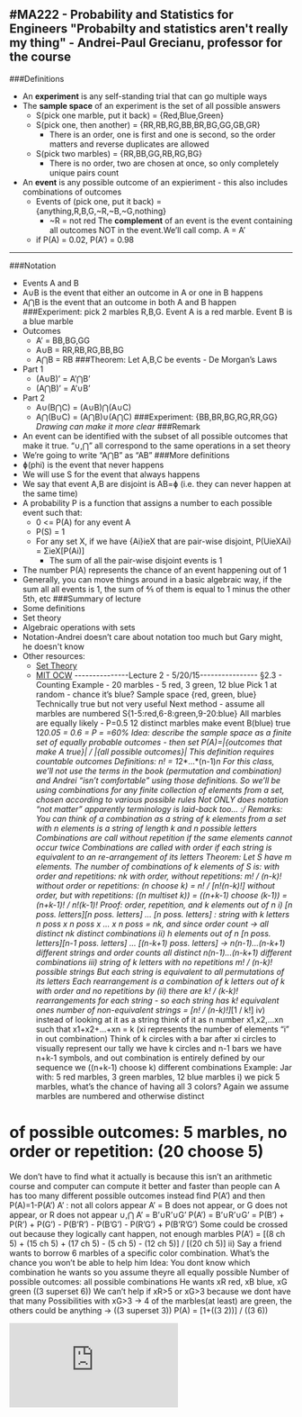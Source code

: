 #MA222 - Probability and Statistics for Engineers
"Probabilty and statistics aren't really my thing" - Andrei-Paul Grecianu, professor for the course
---
###Definitions
+ An **experiment** is any self-standing trial that can go multiple ways
+ The **sample space** of an experiment is the set of all possible answers
  + S(pick one marble, put it back) = {Red,Blue,Green}
  + S(pick one, then another) = {RR,RB,RG,BB,BR,BG,GG,GB,GR}
    + There is an order, one is first and one is second, so the order matters and reverse duplicates are allowed
  + S(pick two marbles) = {RR,BB,GG,RB,RG,BG}
    + There is no order, two are chosen at once, so only completely unique pairs count
+ An **event** is any possible outcome of an expieriment - this also includes combinations of outcomes
  + Events of (pick one, put it back) = {anything,R,B,G,~R,~B,~G,nothing}
    + ~R = not red
The **complement** of an event is the event containing all outcomes NOT in the event.We’ll call comp. A = A’
  + if P(A) = 0.02, P(A’) = 0.98
---
###Notation
  + Events A and B
  + A∪B is the event that either an outcome in A or one in B happens
  + A⋂B is the event that an outcome in both A and B happen
###Experiment: pick 2 marbles R,B,G. Event A is a red marble. Event B is a blue marble
  + Outcomes
    + A’ = BB,BG,GG
    + A∪B = RR,RB,RG,BB,BG
    + A⋂B = RB
###Theorem: Let A,B,C be events  -  De Morgan’s Laws
+ Part 1
  + (A∪B)’ = A’⋂B’
  + (A⋂B)’ = A’∪B’
+ Part 2
  + A∪(B⋂C) = (A∪B)⋂(A∪C)
  + A⋂(B∪C) = (A⋂B)∪(A⋂C)
###Experiment: {BB,BR,BG,RG,RR,GG}
*Drawing can make it more clear*
###Remark
+ An event can be identified with the subset of all possible outcomes that make it true. “∪,⋂” all correspond to the same operations in a set theory
+ We’re going to write “A⋂B” as “AB”
###More definitions
+ ɸ(phi) is the event that never happens
+ We will use S for the event that always happens
+ We say that event A,B are disjoint is AB=ɸ (i.e. they can never happen at the same time)
+ A probability P is a function that assigns a number to each possible event such that:
  + 0 <= P(A) for any event A
  + P(S) = 1
  + For any set X, if we have {Ai}ieX that are pair-wise disjoint, P(UieXAi) = ΣieX[P(Ai)]
    + The sum of all the pair-wise disjoint events is 1
+ The number P(A) represents the chance of an event happening out of 1
+ Generally, you can move things around in a basic algebraic way, if the sum all all events is 1, the sum of ⅘ of them is equal to 1 minus the other 5th, etc
###Summary of lecture
+ Some definitions
+ Set theory
+ Algebraic operations with sets
+ Notation-Andrei doesn’t care about notation too much but Gary might, he doesn't know
+ Other resources:
  + [Set Theory](http://www.solitaryroad.com/c725.html)
  + [MIT OCW](http://ocw.mit.edu/courses/mathematics/18-05-introduction-to-probability-and-statistics-spring-2014/readings/)
---------------Lecture 2 - 5/20/15----------------
§2.3 - Counting
Example - 20 marbles - 5 red, 3 green, 12 blue
Pick 1 at random - chance it’s blue?
Sample space {red, green, blue}
Technically true but not very useful
Next method - assume all marbles are numbered
S{1-5:red,6-8:green,9-20:blue}
All marbles are equally likely - P=0.5
12 distinct marbles make event B(blue) true
12*0.05 = 0.6 = P = =60%
Idea: describe the sample space as a finite set of equally probable outcomes - then set P(A)=|{outcomes that make A true}| / |{all possible outcomes}|
This definition requires countable outcomes
Definitions:
n! = 1*2*...*(n-1)*n
For this class, we’ll not use the terms in the book (permutation and combination) and Andrei “isn’t comfortable” using those definitions. So we’ll be using combinations for any finite collection of elements from a set, chosen according to various possible rules
Not ONLY does notation “not matter” apparently terminology is laid-back too… :/
Remarks: You can think of a combination as a string of k elements from a set with n elements is a string of length k and n possible letters
Combinations are call without repetition if the same elements cannot occur twice
Combinations are called with order if each string is equivalent to an re-arrangement of its letters
Theorem: Let S have m elements. The number of combinations of k elements of S is:
with order and repetitions: nk
with order, without repetitions: m! / (n-k)!
without order or repetitions: (n choose k) = n! / [n!(n-k)!]
without order, but with repetitions: ((n multiset k)) = ((n+k-1) choose (k-1)) = (n+k-1)! / n!(k-1)!
Proof: order, repetition, and k elements out of n
i) [n poss. letters][n poss. letters] … [n poss. letters] : string with k letters
n poss x n poss x … x n poss = nk, and since order count → all distinct
nk distinct combinations
ii) h elements out of n
[n poss. letters][n-1 poss. letters] … [(n-k+1) poss. letters] → n(n-1)...(n-k+1) different strings and order counts
all distinct
n(n-1)...(n-k+1) different combinations
iii) string of k letters with no repetitions
m! / (n-k)! possible strings
But each string is equivalent to all permutations of its letters
Each rearrangement is a combination of k letters out of k with order and no repetitions
by (ii) there are k! / (k-k)! rearrangements for each string - so each string has k! equivalent ones
number of non-equivalent strings = [n! / (n-k)!]*[1 / k!]
iv) instead of looking at it as a string think of it as n number x1,x2,...xn such that x1+x2+...+xn = k (xi represents the number of elements “i” in out combination)
Think of k circles with a bar after xi circles to visually represent our tally
we have k circles and n-1 bars
we have n+k-1 symbols, and out combination is entirely defined by our sequence
we
((n+k-1) choose k) different combinations
Example: Jar with: 5 red marbles, 3 green marbles, 12 blue marbles
i) we pick 5 marbles, what’s the chance of having all 3 colors? Again we assume marbles are numbered and otherwise distinct
# of possible outcomes: 5 marbles, no order or repetition: (20 choose 5)
We don’t have to find what it actually is because this isn’t an arithmetic course and computer can compute it better and faster than people can
A has too many different possible outcomes
instead find P(A’) and then P(A)=1-P(A’)
A’ : not all colors appear
A’ = B does not appear, or G does not appear, or R does not appear
∪,⋂
A’ = B’∪R’∪G’
P(A’) = B’∪R’∪G’ = P(B’) + P(R’) + P(G’) - P(B’R’) - P(B’G’) - P(R’G’) + P(B’R’G’)
Some could be crossed out because they logically cant happen, not enough marbles
P(A’) = [(8 ch 5) + (15 ch 5) + (17 ch 5) - (5 ch 5) - (12 ch 5)] / [(20 ch 5)]
ii) Say a friend wants to borrow 6 marbles of a specific color combination. What’s the chance you won’t be able to help him
Idea: You dont know which combination he wants so you assume theyre all equally possible
Number of possible outcomes: all possible combinations
He wants xR  red, xB blue, xG green
((3 superset 6))
We can’t help if xR>5 or xG>3 because we dont have that many
Possibilities with xG>3 → 4 of the marbles(at least) are green, the others could be anything → ((3 superset 3))
P(A) = [1+((3 2))] / ((3 6))

![equation](http://www.sciweavers.org/tex2img.php?eq=1%2Bsin%28mc%5E2%29%0D%0A&bc=White&fc=Black&im=jpg&fs=12&ff=arev&edit=0)
